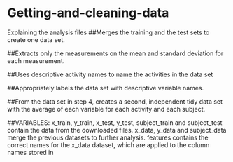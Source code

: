 # Getting-and-cleaning-data

Explaining the analysis files 
##Merges the training and the test sets to create one data set.

##Extracts only the measurements on the mean and standard deviation for each measurement. 

##Uses descriptive activity names to name the activities in the data set

##Appropriately labels the data set with descriptive variable names. 

##From the data set in step 4, creates a second, independent tidy data set with the average of each variable for each activity and each subject.


##VARIABLES:
x_train, y_train, x_test, y_test, subject_train and subject_test contain the data from the downloaded files.
x_data, y_data and subject_data merge the previous datasets to further analysis.
features contains the correct names for the x_data dataset, which are applied to the column names stored in
